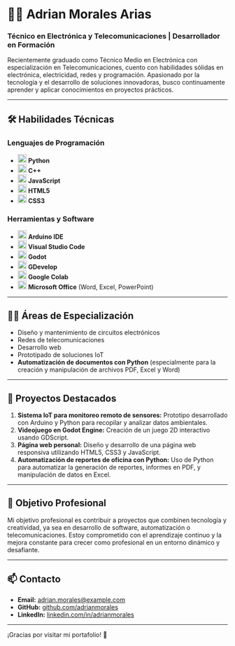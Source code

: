 # 👨‍💻 Adrian Morales Arias

### Técnico en Electrónica y Telecomunicaciones | Desarrollador en Formación

Recientemente graduado como Técnico Medio en Electrónica con especialización en Telecomunicaciones, cuento con habilidades sólidas en electrónica, electricidad, redes y programación. Apasionado por la tecnología y el desarrollo de soluciones innovadoras, busco continuamente aprender y aplicar conocimientos en proyectos prácticos.

---

## 🛠️ Habilidades Técnicas

### Lenguajes de Programación
- <img src="https://upload.wikimedia.org/wikipedia/commons/0/0a/Python_logo_2020.svg" alt="Python" width="20"> **Python**
- <img src="https://upload.wikimedia.org/wikipedia/commons/1/18/ISO_C%2B%2B_Logo.svg" alt="C++" width="20"> **C++**
- <img src="https://upload.wikimedia.org/wikipedia/commons/6/64/JavaScript-logo.png" alt="JavaScript" width="20"> **JavaScript**
- <img src="https://upload.wikimedia.org/wikipedia/commons/6/6a/HTML5_logo_and_wordmark.svg" alt="HTML5" width="20"> **HTML5**
- <img src="https://upload.wikimedia.org/wikipedia/commons/6/62/CSS3_logo.svg" alt="CSS3" width="20"> **CSS3**

### Herramientas y Software
- <img src="https://upload.wikimedia.org/wikipedia/commons/a/a3/Arduino_Logo.svg" alt="Arduino" width="20"> **Arduino IDE**
- <img src="https://upload.wikimedia.org/wikipedia/commons/3/3e/Visual_Studio_Code_1.35_icon.svg" alt="VS Code" width="20"> **Visual Studio Code**
- <img src="https://upload.wikimedia.org/wikipedia/commons/4/4e/Godot_icon.svg" alt="Godot" width="20"> **Godot**
- <img src="https://upload.wikimedia.org/wikipedia/commons/e/ec/GDevelop_logo.svg" alt="GDevelop" width="20"> **GDevelop**
- <img src="https://upload.wikimedia.org/wikipedia/commons/2/2e/Google_Colab_logo.svg" alt="Google Colab" width="20"> **Google Colab**
- <img src="https://upload.wikimedia.org/wikipedia/commons/f/f5/Microsoft_Office_Logo.svg" alt="Microsoft Office" width="20"> **Microsoft Office** (Word, Excel, PowerPoint)

---

## 🧑‍🔧 Áreas de Especialización
- Diseño y mantenimiento de circuitos electrónicos
- Redes de telecomunicaciones
- Desarrollo web
- Prototipado de soluciones IoT
- **Automatización de documentos con Python** (especialmente para la creación y manipulación de archivos PDF, Excel y Word)

---

## 🌟 Proyectos Destacados
1. **Sistema IoT para monitoreo remoto de sensores:** Prototipo desarrollado con Arduino y Python para recopilar y analizar datos ambientales.
2. **Videojuego en Godot Engine:** Creación de un juego 2D interactivo usando GDScript.
3. **Página web personal:** Diseño y desarrollo de una página web responsiva utilizando HTML5, CSS3 y JavaScript.
4. **Automatización de reportes de oficina con Python:** Uso de Python para automatizar la generación de reportes, informes en PDF, y manipulación de datos en Excel.

---

## 🎯 Objetivo Profesional
Mi objetivo profesional es contribuir a proyectos que combinen tecnología y creatividad, ya sea en desarrollo de software, automatización o telecomunicaciones. Estoy comprometido con el aprendizaje continuo y la mejora constante para crecer como profesional en un entorno dinámico y desafiante.

---

## 📫 Contacto
- **Email:** [adrian.morales@example.com](mailto:adrian.morales@example.com)
- **GitHub:** [github.com/adrianmorales](https://github.com/adrianmorales)
- **LinkedIn:** [linkedin.com/in/adrianmorales](https://linkedin.com/in/adrianmorales)

---

¡Gracias por visitar mi portafolio! 🚀
